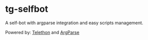 # tg-selfbot
A self-bot with argparse integration and easy scripts management.

Powered by: [Telethon](https://github.com/LonamiWebs/Telethon) and [ArgParse](https://docs.python.org/3/library/argparse.html)
